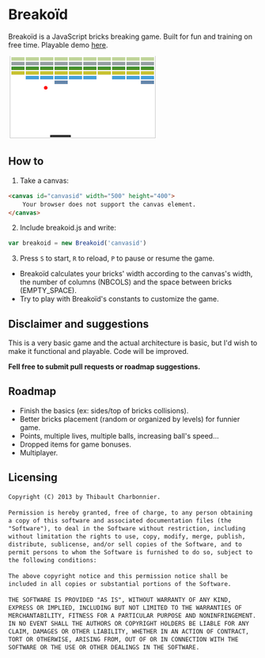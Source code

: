 # Breakoïd
Breakoïd is a JavaScript bricks breaking game. Built for fun and training on free time. Playable demo [here](http://thibaultcha.github.io/Breakoid/).

![](screen.png)

## How to
1. Take a canvas:
```html
<canvas id="canvasid" width="500" height="400">
    Your browser does not support the canvas element.
</canvas>
```

2. Include breakoid.js and write:
```javascript
var breakoid = new Breakoid('canvasid')
```

3. Press `S` to start, `R` to reload, `P` to pause or resume the game.

* Breakoïd calculates your bricks' width according to the canvas's width, the number of columns (NBCOLS) and the space between bricks (EMPTY_SPACE).
* Try to play with Breakoïd's constants to customize the game.

## Disclaimer and suggestions
This is a very basic game and the actual architecture is basic, but I'd wish to make it functional and playable. Code will be improved.

**Fell free to submit pull requests or roadmap suggestions.**

## Roadmap
- Finish the basics (ex: sides/top of bricks collisions).
- Better bricks placement (random or organized by levels) for funnier game.
- Points, multiple lives, multiple balls, increasing ball's speed…
- Dropped items for game bonuses.
- Multiplayer.

## Licensing
```
Copyright (C) 2013 by Thibault Charbonnier.

Permission is hereby granted, free of charge, to any person obtaining a copy of this software and associated documentation files (the "Software"), to deal in the Software without restriction, including without limitation the rights to use, copy, modify, merge, publish, distribute, sublicense, and/or sell copies of the Software, and to permit persons to whom the Software is furnished to do so, subject to the following conditions:

The above copyright notice and this permission notice shall be included in all copies or substantial portions of the Software.

THE SOFTWARE IS PROVIDED "AS IS", WITHOUT WARRANTY OF ANY KIND, EXPRESS OR IMPLIED, INCLUDING BUT NOT LIMITED TO THE WARRANTIES OF MERCHANTABILITY, FITNESS FOR A PARTICULAR PURPOSE AND NONINFRINGEMENT. IN NO EVENT SHALL THE AUTHORS OR COPYRIGHT HOLDERS BE LIABLE FOR ANY CLAIM, DAMAGES OR OTHER LIABILITY, WHETHER IN AN ACTION OF CONTRACT, TORT OR OTHERWISE, ARISING FROM, OUT OF OR IN CONNECTION WITH THE SOFTWARE OR THE USE OR OTHER DEALINGS IN THE SOFTWARE.
```

  